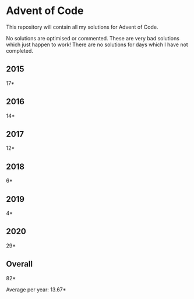 # Advent of Code

This repository will contain all my solutions for Advent of Code.

No solutions are optimised or commented.  These are very bad solutions which just happen to work!
There are no solutions for days which I have not completed.

## 2015
17*

## 2016 
14*

## 2017
12*

## 2018
6*

## 2019
4*

## 2020
29*

## Overall
82*

Average per year: 13.67*
